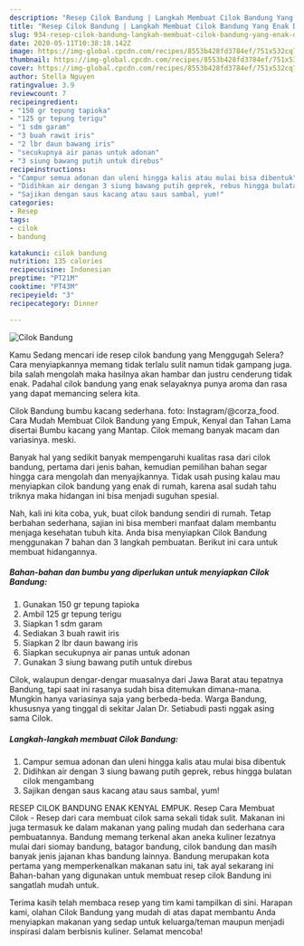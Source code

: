 ```yaml
---
description: "Resep Cilok Bandung | Langkah Membuat Cilok Bandung Yang Enak Dan Lezat"
title: "Resep Cilok Bandung | Langkah Membuat Cilok Bandung Yang Enak Dan Lezat"
slug: 934-resep-cilok-bandung-langkah-membuat-cilok-bandung-yang-enak-dan-lezat
date: 2020-05-11T10:38:18.142Z
image: https://img-global.cpcdn.com/recipes/8553b428fd3784ef/751x532cq70/cilok-bandung-foto-resep-utama.jpg
thumbnail: https://img-global.cpcdn.com/recipes/8553b428fd3784ef/751x532cq70/cilok-bandung-foto-resep-utama.jpg
cover: https://img-global.cpcdn.com/recipes/8553b428fd3784ef/751x532cq70/cilok-bandung-foto-resep-utama.jpg
author: Stella Nguyen
ratingvalue: 3.9
reviewcount: 7
recipeingredient:
- "150 gr tepung tapioka"
- "125 gr tepung terigu"
- "1 sdm garam"
- "3 buah rawit iris"
- "2 lbr daun bawang iris"
- "secukupnya air panas untuk adonan"
- "3 siung bawang putih untuk direbus"
recipeinstructions:
- "Campur semua adonan dan uleni hingga kalis atau mulai bisa dibentuk"
- "Didihkan air dengan 3 siung bawang putih geprek, rebus hingga bulatan cilok mengambang"
- "Sajikan dengan saus kacang atau saus sambal, yum!"
categories:
- Resep
tags:
- cilok
- bandung

katakunci: cilok bandung 
nutrition: 135 calories
recipecuisine: Indonesian
preptime: "PT21M"
cooktime: "PT43M"
recipeyield: "3"
recipecategory: Dinner

---
```



![Cilok Bandung](https://img-global.cpcdn.com/recipes/8553b428fd3784ef/751x532cq70/cilok-bandung-foto-resep-utama.jpg)

Kamu Sedang mencari ide resep cilok bandung yang Menggugah Selera? Cara menyiapkannya memang tidak terlalu sulit namun tidak gampang juga. bila salah mengolah maka hasilnya akan hambar dan justru cenderung tidak enak. Padahal cilok bandung yang enak selayaknya punya aroma dan rasa yang dapat memancing selera kita.

Cilok Bandung bumbu kacang sederhana. foto: Instagram/@corza_food. Cara Mudah Membuat Cilok Bandung yang Empuk, Kenyal dan Tahan Lama disertai Bumbu kacang yang Mantap. Cilok memang banyak macam dan variasinya. meski.

Banyak hal yang sedikit banyak mempengaruhi kualitas rasa dari cilok bandung, pertama dari jenis bahan, kemudian pemilihan bahan segar hingga cara mengolah dan menyajikannya. Tidak usah pusing kalau mau menyiapkan cilok bandung yang enak di rumah, karena asal sudah tahu triknya maka hidangan ini bisa menjadi suguhan spesial.


Nah, kali ini kita coba, yuk, buat cilok bandung sendiri di rumah. Tetap berbahan sederhana, sajian ini bisa memberi manfaat dalam membantu menjaga kesehatan tubuh kita. Anda bisa menyiapkan Cilok Bandung menggunakan 7 bahan dan 3 langkah pembuatan. Berikut ini cara untuk membuat hidangannya.

<!--inarticleads1-->

##### Bahan-bahan dan bumbu yang diperlukan untuk menyiapkan Cilok Bandung:

1. Gunakan 150 gr tepung tapioka
1. Ambil 125 gr tepung terigu
1. Siapkan 1 sdm garam
1. Sediakan 3 buah rawit iris
1. Siapkan 2 lbr daun bawang iris
1. Siapkan secukupnya air panas untuk adonan
1. Gunakan 3 siung bawang putih untuk direbus


Cilok, walaupun dengar-dengar muasalnya dari Jawa Barat atau tepatnya Bandung, tapi saat ini rasanya sudah bisa ditemukan dimana-mana. Mungkin hanya variasinya saja yang berbeda-beda. Warga Bandung, khususnya yang tinggal di sekitar Jalan Dr. Setiabudi pasti nggak asing sama Cilok. 

<!--inarticleads2-->

##### Langkah-langkah membuat Cilok Bandung:

1. Campur semua adonan dan uleni hingga kalis atau mulai bisa dibentuk
1. Didihkan air dengan 3 siung bawang putih geprek, rebus hingga bulatan cilok mengambang
1. Sajikan dengan saus kacang atau saus sambal, yum!


RESEP CILOK BANDUNG ENAK KENYAL EMPUK. Resep Cara Membuat Cilok - Resep dari cara membuat cilok sama sekali tidak sulit. Makanan ini juga termasuk ke dalam makanan yang paling mudah dan sederhana cara pembuatannya. Bandung memang terkenal akan aneka kuliner lezatnya mulai dari siomay bandung, batagor bandung, cilok bandung dan masih banyak jenis jajanan khas bandung lainnya. Bandung merupakan kota pertama yang memperkenalkan makanan satu ini, tak ayal sekarang ini Bahan-bahan yang digunakan untuk membuat resep cilok Bandung ini sangatlah mudah untuk. 

Terima kasih telah membaca resep yang tim kami tampilkan di sini. Harapan kami, olahan Cilok Bandung yang mudah di atas dapat membantu Anda menyiapkan makanan yang sedap untuk keluarga/teman maupun menjadi inspirasi dalam berbisnis kuliner. Selamat mencoba!
